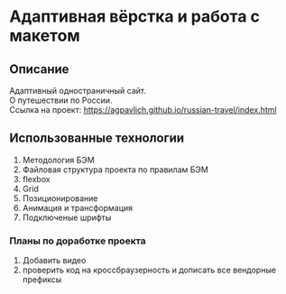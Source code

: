 # Адаптивная вёрстка и работа с макетом

## Описание

Адаптивный одностраничный сайт.<br />
О путешествии по России.<br />
Ссылка на проект: https://agpavlich.github.io/russian-travel/index.html

## Использованные технологии

1. Методология БЭМ
2. Файловая структура проекта по правилам БЭМ
2. flexbox
3. Grid 
3. Позиционирование
4. Анимация и трансформация
5. Подключеные шрифты

### Планы по доработке проекта
1. Добавить видео
2. проверить код на кроссбраузерность и дописать все вендорные префиксы